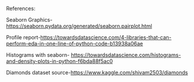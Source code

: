 References:

Seaborn Graphics-https://seaborn.pydata.org/generated/seaborn.pairplot.html

Profile report-https://towardsdatascience.com/4-libraries-that-can-perform-eda-in-one-line-of-python-code-b13938a06ae

Histograms with seaborn- https://towardsdatascience.com/histograms-and-density-plots-in-python-f6bda88f5ac0

Diamonds dataset source-https://www.kaggle.com/shivam2503/diamonds